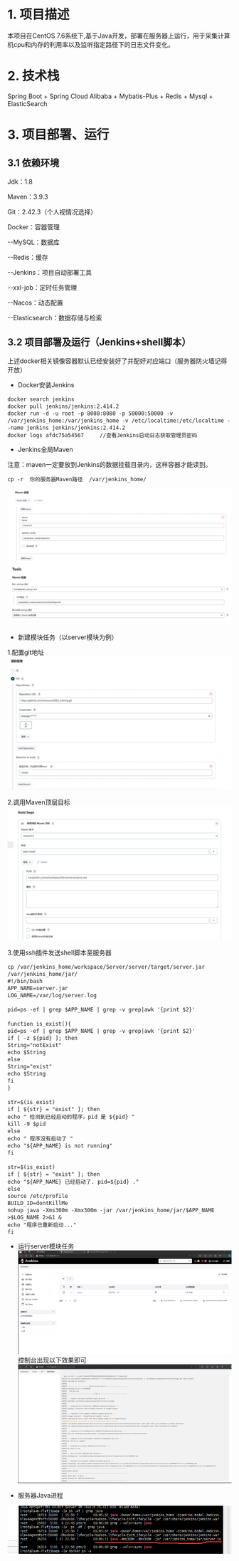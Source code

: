 # 1. 项目描述

本项目在CentOS 7.6系统下,基于Java开发，部署在服务器上运行，用于采集计算机cpu和内存的利用率以及监听指定路径下的日志文件变化。

# 2. 技术栈

Spring Boot + Spring Cloud Alibaba + Mybatis-Plus + Redis + Mysql + ElasticSearch

# 3. 项目部署、运行

## 3.1 依赖环境

 Jdk：1.8

Maven：3.9.3

Git：2.42.3（个人视情况选择）

Docker：容器管理

--MySQL：数据库

--Redis：缓存

--Jenkins：项目自动部署工具

--xxl-job：定时任务管理

--Nacos：动态配置

--Elasticsearch：数据存储与检索

## 3.2 项目部署及运行（Jenkins+shell脚本）

上述docker相关镜像容器默认已经安装好了并配好对应端口（服务器防火墙记得开放）

- Docker安装Jenkins

```Shell
docker search jenkins
docker pull jenkins/jenkins:2.414.2
docker run -d -u root -p 8080:8080 -p 50000:50000 -v /var/jenkins_home:/var/jenkins_home -v /etc/localtime:/etc/localtime --name jenkins jenkins/jenkins:2.414.2
docker logs afdc75a54567     //查看Jenkins启动日志获取管理员密码
```

- Jenkins全局Maven

注意：maven一定要放到Jenkins的数据挂载目录内，这样容器才能读到。

```
cp -r  你的服务器Maven路径  /var/jenkins_home/
```
![](images/1.jpg)
![](images/4.jpg)

- 新建模块任务（以server模块为例）
  
1.配置git地址
  ![](images/5.jpg)

2.调用Maven顶层目标
  ![](images/6.png)

3.使用ssh插件发送shell脚本至服务器

```Shell
cp /var/jenkins_home/workspace/Server/server/target/server.jar /var/jenkins_home/jar/
#!/bin/bash
APP_NAME=server.jar
LOG_NAME=/var/log/server.log

pid=ps -ef | grep $APP_NAME | grep -v grep|awk '{print $2}'

function is_exist(){
pid=ps -ef | grep $APP_NAME | grep -v grep|awk '{print $2}'
if [ -z ${pid} ]; then
String="notExist"
echo $String
else
String="exist"
echo $String
fi
}

str=$(is_exist)
if [ ${str} = "exist" ]; then
echo " 检测到已经启动的程序，pid 是 ${pid} "
kill -9 $pid
else
echo " 程序没有启动了 "
echo "${APP_NAME} is not running"
fi

str=$(is_exist)
if [ ${str} = "exist" ]; then
echo "${APP_NAME} 已经启动了. pid=${pid} ."
else
source /etc/profile
BUILD_ID=dontKillMe
nohup java -Xms300m -Xmx300m -jar /var/jenkins_home/jar/$APP_NAME   >$LOG_NAME 2>&1 &
echo "程序已重新启动..."
fi
```

- 运行server模块任务
![](images/7.png)
控制台出现以下效果即可
![](images/3.jpg)

- 服务器Java进程

![](images/2.jpg)
